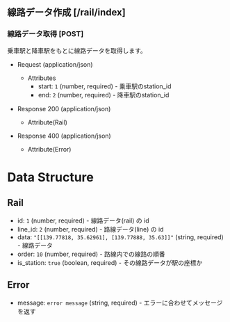 ## 線路データ作成 [/rail/index]
### 線路データ取得 [POST]
乗車駅と降車駅をもとに線路データを取得します。  

+ Request (application/json)
	+ Attributes
		+ start: `1` (number, required) - 乗車駅のstation_id
		+ end: `2` (number, required) - 降車駅のstation_id

+ Response 200 (application/json)
	+ Attribute(Rail)
		
+ Response 400 (application/json)
	+ Attribute(Error)


# Data Structure
## Rail
+ id: `1` (number, required) - 線路データ(rail) の id
+ line_id: `2` (number, required) - 路線データ(line) の id
+ data: ``"[[139.77818, 35.62961], [139.77888, 35.63]]"`` (string, required) - 線路データ
+ order: `10` (number, required) - 路線内での線路の順番
+ is_station: `true` (boolean, required) - その線路データが駅の座標か

## Error
+ message: `error message` (string, required) - エラーに合わせてメッセージを返す

